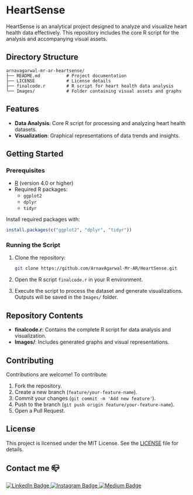 # HeartSense

HeartSense is an analytical project designed to analyze and visualize heart health data effectively. This repository includes the core R script for the analysis and accompanying visual assets.

## Directory Structure

```
arnavagarwal-mr-ar-heartsense/
├── README.md          # Project documentation
├── LICENSE            # License details
├── finalcode.r        # R script for heart health data analysis
└── Images/            # Folder containing visual assets and graphs
```

## Features

- **Data Analysis**: Core R script for processing and analyzing heart health datasets.
- **Visualization**: Graphical representations of data trends and insights.

## Getting Started

### Prerequisites

- [R](https://www.r-project.org/) (version 4.0 or higher)
- Required R packages:
  - `ggplot2`
  - `dplyr`
  - `tidyr`

Install required packages with:

```R
install.packages(c("ggplot2", "dplyr", "tidyr"))
```

### Running the Script

1. Clone the repository:

   ```bash
   git clone https://github.com/ArnavAgarwal-Mr-AR/HeartSense.git
   ```

2. Open the R script `finalcode.r` in your R environment.
3. Execute the script to process the dataset and generate visualizations. Outputs will be saved in the `Images/` folder.

## Repository Contents

- **finalcode.r**: Contains the complete R script for data analysis and visualization.
- **Images/**: Includes generated graphs and visual representations.

## Contributing

Contributions are welcome! To contribute:
1. Fork the repository.
2. Create a new branch (`feature/your-feature-name`).
3. Commit your changes (`git commit -m 'Add new feature'`).
4. Push to the branch (`git push origin feature/your-feature-name`).
5. Open a Pull Request.

## License
This project is licensed under the MIT License. See the [LICENSE](LICENSE) file for details.

## Contact me 📪
<div id="badges">
  <a href="https://www.linkedin.com/in/arnav-agarwal-571a59243/" target="blank">
   <img src="https://img.shields.io/badge/LinkedIn-blue?style=for-the-badge&logo=linkedin&logoColor=white" alt="LinkedIn Badge"/>
  </a>
 <a href="https://www.instagram.com/arnav_executes?igsh=MWUxaWlkanZob2lqeA==" target="blank">
 <img src="https://img.shields.io/badge/Instagram-E4405F?style=for-the-badge&logo=instagram&logoColor=white"  alt="Instagram Badge" />
 </a>
 </a>
 <a href="https://medium.com/@arumynameis" target="blank">
 <img src="https://img.shields.io/badge/Medium-12100E?style=for-the-badge&logo=medium&logoColor=white"  alt="Medium Badge" />
 </a>
</div>

